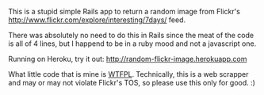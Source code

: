 This is a stupid simple Rails app to return a random image from Flickr's http://www.flickr.com/explore/interesting/7days/ feed.

There was absolutely no need to do this in Rails since the meat of the code is all of 4 lines, but I happend to be in a ruby mood and not a javascript one.

Running on Heroku, try it out: http://random-flickr-image.herokuapp.com

What little code that is mine is [WTFPL](http://www.wtfpl.net/). Technically, this is a web scrapper and may or may not violate Flickr's TOS, so please use this only for good. :)
